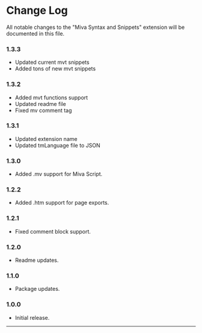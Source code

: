 # Change Log

All notable changes to the "Miva Syntax and Snippets" extension will be documented in this file.

### 1.3.3

- Updated current mvt snippets
- Added tons of new mvt snippets

### 1.3.2

- Added mvt functions support
- Updated readme file
- Fixed mv comment tag

### 1.3.1

- Updated extension name
- Updated tmLanguage file to JSON

### 1.3.0

- Added .mv support for Miva Script.

### 1.2.2

- Added .htm support for page exports.

### 1.2.1

- Fixed comment block support.

### 1.2.0

- Readme updates.

### 1.1.0

- Package updates.

### 1.0.0

- Initial release.

---
